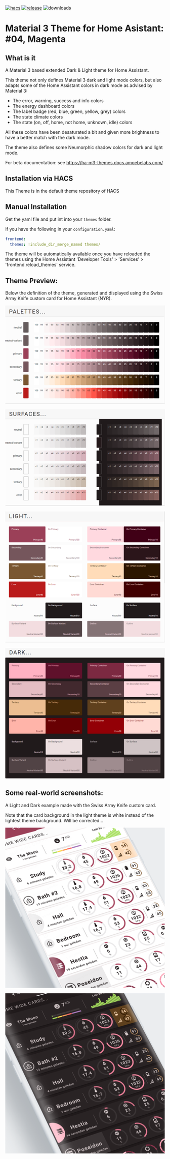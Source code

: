 
[![hacs][hacs-badge]][hacs-url]
[![release][release-badge]][release-url]
![downloads][downloads-badge]

# Material 3 Theme for Home Asistant: #04, Magenta

## What is it
A Material 3 based extended Dark & Light theme for Home Assistant.

This theme not only defines Material 3 dark and light mode colors, but also adapts some of the Home Assistant colors in dark mode as advised by Material 3:
- The error, warning, success and info colors
- The energy dashboard colors
- The label badge (red, blue, green, yellow, grey) colors
- The state climate colors
- The state (on, off, home, not home, unknown, idle) colors

All these colors have been desaturated a bit and given more brightness to have a better match with the dark mode.

The theme also defines some Neumorphic shadow colors for dark and light mode.

For beta documentation: see https://ha-m3-themes.docs.amoebelabs.com/

## Installation via HACS
This Theme is in the default theme repository of HACS

## Manual Installation
Get the yaml file and put int into your `themes` folder.

If you have the following in your `configuration.yaml`:
```yaml
frontend:
  themes: !include_dir_merge_named themes/
```

The theme will be automatically available once you have reloaded the themes using the Home Assistant 'Developer Tools' > 'Services' > 'frontend.reload_themes' service.

## Theme Preview:
Below the definition of the theme, generated and displayed using the Swiss Army Knife custom card for Home Assistant (NYR).

![m3-04-palettes](https://github.com/AmoebeLabs/ha-theme_m3-04-magenta/blob/master/preview/m3-theme-04-palettes.png)

![m3-04-surfaces](https://github.com/AmoebeLabs/ha-theme_m3-04-magenta/blob/master/preview/m3-theme-04-surfaces.png)

![m3-04-light](https://github.com/AmoebeLabs/ha-theme_m3-04-magenta/blob/master/preview/m3-theme-04-light.png)

![m3-04-dark](https://github.com/AmoebeLabs/ha-theme_m3-04-magenta/blob/master/preview/m3-theme-04-dark.png)

## Some real-world screenshots:
A Light and Dark example made with the Swiss Army Knife custom card.

Note that the card background in the light theme is white instead of the lightest theme background. Will be corrected...

![m3-04-sake12-light](https://github.com/AmoebeLabs/ha-theme_m3-04-magenta/blob/master/screenshots/m3-example-04-light.png)

![m3-04-sake12-dark](https://github.com/AmoebeLabs/ha-theme_m3-04-magenta/blob/master/screenshots/m3-example-04-dark.png)

<!-- Badges -->

[hacs-url]: https://github.com/custom-components/hacs
[hacs-badge]: https://img.shields.io/badge/HACS-Default-41BDF5.svg?style=for-the-badge
[release-badge]: https://img.shields.io/github/v/release/AmoebeLabs/HA-Theme_M3-04-Magenta?style=for-the-badge
[downloads-badge]: https://img.shields.io/github/downloads/AmoebeLabs/HA-Theme_M3-04-Magenta/total?style=for-the-badge

<!-- References -->

[home-assistant]: https://www.home-assistant.io/
[home-assitant-theme-docs]: https://www.home-assistant.io/integrations/frontend/#defining-themes
[hacs]: https://hacs.xyz
[release-url]: https://github.com/AmoebeLabs/HA-Theme_M3-04-Magenta/releases
